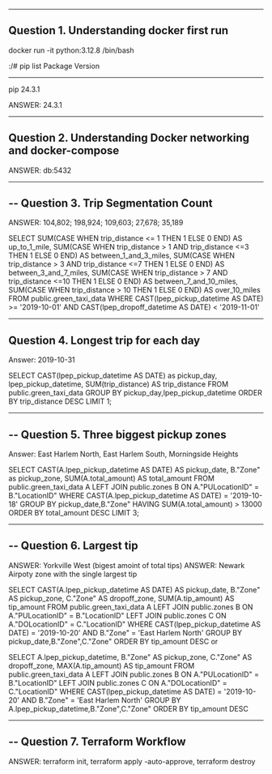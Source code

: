 -----------------------------------------
Question 1. Understanding docker first run
-----------------------------------------

docker run -it python:3.12.8 /bin/bash

:/# pip list
Package    Version
---------- -------
pip        24.3.1

ANSWER: 24.3.1

-----------------------------------------
Question 2. Understanding Docker networking and docker-compose
-----------------------------------------
ANSWER: db:5432

-----------------------------------------
-- Question 3. Trip Segmentation Count
-----------------------------------------
ANSWER: 104,802; 198,924; 109,603; 27,678; 35,189

SELECT 
	SUM(CASE WHEN trip_distance <= 1 THEN 1 ELSE 0 END) AS up_to_1_mile,
	SUM(CASE WHEN trip_distance > 1 AND trip_distance  <=3 THEN 1 ELSE 0 END) AS between_1_and_3_miles,
	SUM(CASE WHEN trip_distance > 3 AND trip_distance  <=7 THEN 1 ELSE 0 END) AS between_3_and_7_miles,
	SUM(CASE WHEN trip_distance > 7 AND trip_distance  <=10 THEN 1 ELSE 0 END) AS between_7_and_10_miles,
	SUM(CASE WHEN trip_distance > 10 THEN 1 ELSE 0 END) AS over_10_miles
FROM public.green_taxi_data
WHERE CAST(lpep_pickup_datetime AS DATE) >= '2019-10-01'
  AND CAST(lpep_dropoff_datetime AS DATE) < '2019-11-01'

-----------------------------------------
Question 4. Longest trip for each day
-----------------------------------------
Answer: 2019-10-31

SELECT
    CAST(lpep_pickup_datetime AS DATE) as pickup_day,
	lpep_pickup_datetime,
	SUM(trip_distance) AS trip_distance
FROM public.green_taxi_data
GROUP BY pickup_day,lpep_pickup_datetime
ORDER BY trip_distance DESC
LIMIT 1;

-----------------------------------------
-- Question 5. Three biggest pickup zones
-----------------------------------------
Answer: East Harlem North, East Harlem South, Morningside Heights

SELECT 
	CAST(A.lpep_pickup_datetime AS DATE) AS pickup_date,
	B."Zone" as pickup_zone,
	SUM(A.total_amount) AS total_amount
FROM public.green_taxi_data A
LEFT JOIN public.zones B ON A."PULocationID" = B."LocationID"
WHERE CAST(A.lpep_pickup_datetime AS DATE) = '2019-10-18' 
GROUP BY pickup_date,B."Zone"
HAVING SUM(A.total_amount) > 13000 
ORDER BY total_amount DESC
LIMIT 3;	

-----------------------------------------
-- Question 6. Largest tip
-----------------------------------------
ANSWER: Yorkville West  (bigest amoint of total tips)
ANSWER: Newark Airpoty zone with the single largest tip 

SELECT 
	CAST(A.lpep_pickup_datetime AS DATE) AS pickup_date,
	B."Zone" AS pickup_zone,
	C."Zone" AS dropoff_zone,
    SUM(A.tip_amount) AS tip_amount
FROM public.green_taxi_data A
LEFT JOIN public.zones B ON A."PULocationID" = B."LocationID"
LEFT JOIN public.zones C ON A."DOLocationID" = C."LocationID"
WHERE
	CAST(lpep_pickup_datetime AS DATE) = '2019-10-20'
AND  B."Zone" = 'East Harlem North'
GROUP BY 	
pickup_date,B."Zone",C."Zone"
ORDER BY tip_amount DESC
or 

SELECT 
	A.lpep_pickup_datetime,
	B."Zone" AS pickup_zone,
	C."Zone" AS dropoff_zone,
    MAX(A.tip_amount) AS tip_amount
FROM public.green_taxi_data A
LEFT JOIN public.zones B ON A."PULocationID" = B."LocationID"
LEFT JOIN public.zones C ON A."DOLocationID" = C."LocationID"
WHERE
	CAST(lpep_pickup_datetime AS DATE) = '2019-10-20'
AND  B."Zone" = 'East Harlem North'
GROUP BY 	
A.lpep_pickup_datetime,B."Zone",C."Zone"
ORDER BY tip_amount DESC

-----------------------------------------
-- Question 7. Terraform Workflow
-----------------------------------------
ANSWER: 
terraform init, terraform apply -auto-approve, terraform destroy